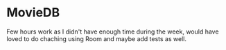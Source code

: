 # MovieDB
Few hours work as I didn't have enough time during the week, would have loved to do chaching using Room and maybe add tests as well.
